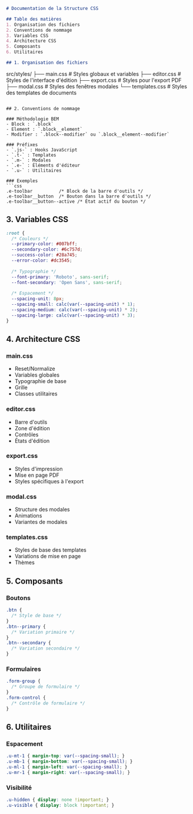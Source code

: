 

```markdown
# Documentation de la Structure CSS

## Table des matières
1. Organisation des fichiers
2. Conventions de nommage
3. Variables CSS
4. Architecture CSS
5. Composants
6. Utilitaires

## 1. Organisation des fichiers
```
src/styles/
├── main.css          # Styles globaux et variables
├── editor.css        # Styles de l'interface d'édition
├── export.css        # Styles pour l'export PDF
├── modal.css         # Styles des fenêtres modales
└── templates.css     # Styles des templates de documents
```

## 2. Conventions de nommage

### Méthodologie BEM
- Block : `.block`
- Element : `.block__element`
- Modifier : `.block--modifier` ou `.block__element--modifier`

### Préfixes
- `.js-` : Hooks JavaScript
- `.t-` : Templates
- `.m-` : Modales
- `.e-` : Éléments d'éditeur
- `.u-` : Utilitaires

### Exemples
```css
.e-toolbar          /* Block de la barre d'outils */
.e-toolbar__button  /* Bouton dans la barre d'outils */
.e-toolbar__button--active /* État actif du bouton */
```

## 3. Variables CSS
```css
:root {
  /* Couleurs */
  --primary-color: #007bff;
  --secondary-color: #6c757d;
  --success-color: #28a745;
  --error-color: #dc3545;
  
  /* Typographie */
  --font-primary: 'Roboto', sans-serif;
  --font-secondary: 'Open Sans', sans-serif;
  
  /* Espacement */
  --spacing-unit: 8px;
  --spacing-small: calc(var(--spacing-unit) * 1);
  --spacing-medium: calc(var(--spacing-unit) * 2);
  --spacing-large: calc(var(--spacing-unit) * 3);
}
```

## 4. Architecture CSS

### main.css
- Reset/Normalize
- Variables globales
- Typographie de base
- Grille
- Classes utilitaires

### editor.css
- Barre d'outils
- Zone d'édition
- Contrôles
- États d'édition

### export.css
- Styles d'impression
- Mise en page PDF
- Styles spécifiques à l'export

### modal.css
- Structure des modales
- Animations
- Variantes de modales

### templates.css
- Styles de base des templates
- Variations de mise en page
- Thèmes

## 5. Composants

### Boutons
```css
.btn {
  /* Style de base */
}
.btn--primary {
  /* Variation primaire */
}
.btn--secondary {
  /* Variation secondaire */
}
```

### Formulaires
```css
.form-group {
  /* Groupe de formulaire */
}
.form-control {
  /* Contrôle de formulaire */
}
```

## 6. Utilitaires

### Espacement
```css
.u-mt-1 { margin-top: var(--spacing-small); }
.u-mb-1 { margin-bottom: var(--spacing-small); }
.u-ml-1 { margin-left: var(--spacing-small); }
.u-mr-1 { margin-right: var(--spacing-small); }
```

### Visibilité
```css
.u-hidden { display: none !important; }
.u-visible { display: block !important; }
```
```